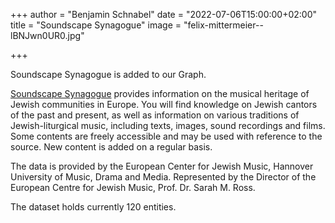 +++
author = "Benjamin Schnabel"
date = "2022-07-06T15:00:00+02:00"
title = "Soundscape Synagogue"
image = "felix-mittermeier--lBNJwn0UR0.jpg"

+++

Soundscape Synagogue is added to our Graph.
<!--more-->

[Soundscape Synagogue](https://www.soundscape-synagoge.de) provides information on the musical heritage of Jewish communities in Europe. 
You will find knowledge on Jewish cantors of the past and present, as well as information on various traditions of Jewish-liturgical music, including texts, images, sound recordings and films. 
Some contents are freely accessible and may be used with reference to the source. 
New content is added on a regular basis.

The data is provided by the European Center for Jewish Music, Hannover University of Music, Drama and Media.
Represented by the Director of the European Centre for Jewish Music, Prof. Dr. Sarah M. Ross.

The dataset holds currently 120 entities.
